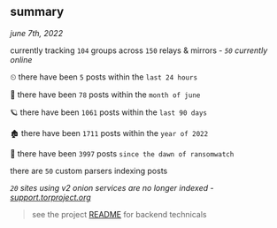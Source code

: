 
## summary
_june 7th, 2022_

currently tracking `104` groups across `150` relays & mirrors - _`50` currently online_

⏲ there have been `5` posts within the `last 24 hours`

🦈 there have been `78` posts within the `month of june`

🪐 there have been `1061` posts within the `last 90 days`

🏚 there have been `1711` posts within the `year of 2022`

🦕 there have been `3997` posts `since the dawn of ransomwatch`

there are `50` custom parsers indexing posts

_`20` sites using v2 onion services are no longer indexed - [support.torproject.org](https://support.torproject.org/onionservices/v2-deprecation/)_

> see the project [README](https://github.com/joshhighet/ransomwatch#ransomwatch--) for backend technicals
